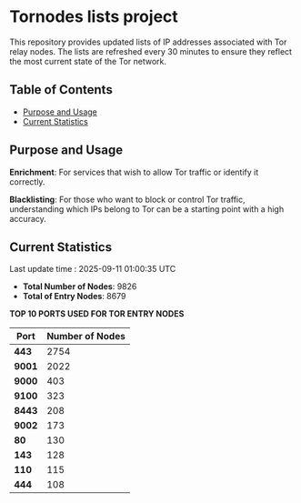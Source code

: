 # Tornodes lists project

This repository provides updated lists of IP addresses associated with Tor relay nodes. The lists are refreshed every 30 minutes to ensure they reflect the most current state of the Tor network.

## Table of Contents

- [Purpose and Usage](#purpose-and-usage)
- [Current Statistics](#current-statistics)


## Purpose and Usage

**Enrichment**: For services that wish to allow Tor traffic or identify it correctly.

**Blacklisting**: For those who want to block or control Tor traffic, understanding which IPs belong to Tor can be a starting point with a high accuracy.

## Current Statistics

Last update time : 2025-09-11 01:00:35 UTC

- **Total Number of Nodes**: 9826
- **Total of Entry Nodes**: 8679

**TOP 10 PORTS USED FOR TOR ENTRY NODES**

| **Port** | **Number of Nodes** |
|------|-----------------|
| **443**   | 2754  |
| **9001**   | 2022  |
| **9000**   | 403  |
| **9100**   | 323  |
| **8443**   | 208  |
| **9002**   | 173  |
| **80**   | 130  |
| **143**   | 128  |
| **110**   | 115  |
| **444**   | 108  |

